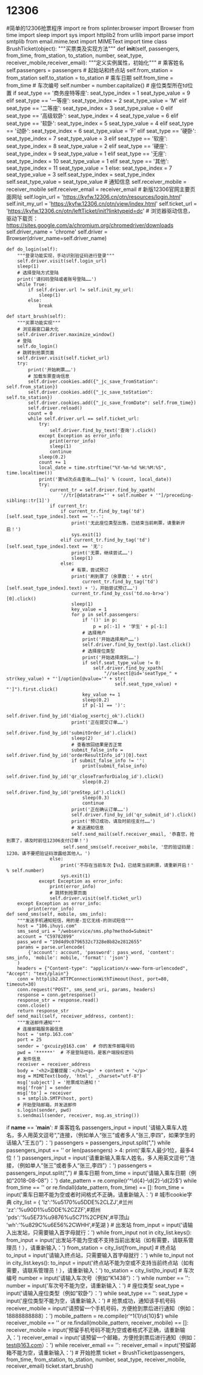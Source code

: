 # 12306
#简单的12306抢票程序
import re
from splinter.browser import Browser
from time import sleep
import sys
import httplib2
from urllib import parse
import smtplib
from email.mime.text import MIMEText
import time
class BrushTicket(object):
    """买票类及实现方法"""
 def __init__(self, passengers, from_time, from_station, to_station, number, seat_type, receiver_mobile,receiver_email):
        """定义实例属性，初始化"""
        # 乘客姓名
        self.passengers = passengers
        # 起始站和终点站
        self.from_station = from_station
        self.to_station = to_station
        # 乘车日期
        self.from_time = from_time
        # 车次编号
        self.number = number.capitalize()
        # 座位类型所在td位置
        if seat_type == '商务座特等座':
            seat_type_index = 1
            seat_type_value = 9
        elif seat_type == '一等座':
            seat_type_index = 2
            seat_type_value = 'M'
        elif seat_type == '二等座':
            seat_type_index = 3
            seat_type_value = 0
        elif seat_type == '高级软卧':
            seat_type_index = 4
            seat_type_value = 6
        elif seat_type == '软卧':
            seat_type_index = 5
            seat_type_value = 4
        elif seat_type == '动卧':
            seat_type_index = 6
            seat_type_value = 'F'
        elif seat_type == '硬卧':
            seat_type_index = 7
            seat_type_value = 3
        elif seat_type == '软座':
            seat_type_index = 8
            seat_type_value = 2
        elif seat_type == '硬座':
            seat_type_index = 9
            seat_type_value = 1
        elif seat_type == '无座':
            seat_type_index = 10
            seat_type_value = 1
        elif seat_type == '其他':
            seat_type_index = 11
            seat_type_value = 1
        else:
            seat_type_index = 7
            seat_type_value = 3
        self.seat_type_index = seat_type_index
        self.seat_type_value = seat_type_value
        # 通知信息
        self.receiver_mobile = receiver_mobile
        self.receiver_email = receiver_email
        # 新版12306官网主要页面网址
        self.login_url = 'https://kyfw.12306.cn/otn/resources/login.html'
        self.init_my_url = 'https://kyfw.12306.cn/otn/view/index.html'
        self.ticket_url = 'https://kyfw.12306.cn/otn/leftTicket/init?linktypeid=dc'
        # 浏览器驱动信息，驱动下载页：https://sites.google.com/a/chromium.org/chromedriver/downloads
        self.driver_name = 'chrome'
        self.driver = Browser(driver_name=self.driver_name)

    def do_login(self):
        """登录功能实现，手动识别验证码进行登录"""
        self.driver.visit(self.login_url)
        sleep(1)
        # 选择登陆方式登陆
        print('请扫码登陆或者账号登陆……')
        while True:
            if self.driver.url != self.init_my_url:
                sleep(1)
            else:
                break

    def start_brush(self):
        """买票功能实现"""
        # 浏览器窗口最大化
        self.driver.driver.maximize_window()
        # 登陆
        self.do_login()
        # 跳转到抢票页面
        self.driver.visit(self.ticket_url)
        try:
            print('开始刷票……')
            # 加载车票查询信息
            self.driver.cookies.add({"_jc_save_fromStation": self.from_station})
            self.driver.cookies.add({"_jc_save_toStation": self.to_station})
            self.driver.cookies.add({"_jc_save_fromDate": self.from_time})
            self.driver.reload()
            count = 0
            while self.driver.url == self.ticket_url:
                try:
                    self.driver.find_by_text('查询').click()
                except Exception as error_info:
                    print(error_info)
                    sleep(1)
                    continue
                sleep(0.2)
                count += 1
                local_date = time.strftime("%Y-%m-%d %H:%M:%S", time.localtime())
                print('第%d次点击查询……[%s]' % (count, local_date))
                try:
                    current_tr = self.driver.find_by_xpath(
                        '//tr[@datatran="' + self.number + '"]/preceding-sibling::tr[1]')
                    if current_tr:
                        if current_tr.find_by_tag('td')[self.seat_type_index].text == '--':
                            print('无此座位类型出售，已结束当前刷票，请重新开启！')
                            sys.exit(1)
                        elif current_tr.find_by_tag('td')[self.seat_type_index].text == '无':
                            print('无票，继续尝试……')
                            sleep(1)
                        else:
                            # 有票，尝试预订
                            print('刷到票了（余票数：' + str(
                                current_tr.find_by_tag('td')[self.seat_type_index].text) + '），开始尝试预订……')
                            current_tr.find_by_css('td.no-br>a')[0].click()
                            sleep(1)
                            key_value = 1
                            for p in self.passengers:
                                if '()' in p:
                                    p = p[:-1] + '学生' + p[-1:]
                                # 选择用户
                                print('开始选择用户……')
                                self.driver.find_by_text(p).last.click()
                                # 选择座位类型
                                print('开始选择席别……')
                                if self.seat_type_value != 0:
                                    self.driver.find_by_xpath(
                                        "//select[@id='seatType_" + str(key_value) + "']/option[@value='" + str(
                                            self.seat_type_value) + "']").first.click()
                                key_value += 1
                                sleep(0.2)
                                if p[-1] == ')':
                                    self.driver.find_by_id('dialog_xsertcj_ok').click()
                            print('正在提交订单……')
                            self.driver.find_by_id('submitOrder_id').click()
                            sleep(2)
                            # 查看放回结果是否正常
                            submit_false_info = self.driver.find_by_id('orderResultInfo_id')[0].text
                            if submit_false_info != '':
                                print(submit_false_info)
                                self.driver.find_by_id('qr_closeTranforDialog_id').click()
                                sleep(0.2)
                                self.driver.find_by_id('preStep_id').click()
                                sleep(0.3)
                                continue
                            print('正在确认订单……')
                            self.driver.find_by_id('qr_submit_id').click()
                            print('预订成功，请及时前往支付……')
                            # 发送通知信息
                            self.send_mail(self.receiver_email, '恭喜您，抢到票了，请及时前往12306支付订单！')
                         self.send_sms(self.receiver_mobile, '您的验证码是：1230。请不要把验证码泄露给其他人。')
                    else:
                        print('不存在当前车次【%s】，已结束当前刷票，请重新开启！' % self.number)
                        sys.exit(1)
                except Exception as error_info:
                    print(error_info)
                    # 跳转到抢票页面
                    self.driver.visit(self.ticket_url)
        except Exception as error_info:
            print(error_info)
    def send_sms(self, mobile, sms_info):
        """发送手机通知短信，用的是-互亿无线-的测试短信"""
        host = "106.ihuyi.com"
        sms_send_uri = "/webservice/sms.php?method=Submit"
        account = "C59782899"
        pass_word = "19d4d9c0796532c7328e8b82e2812655"
        params = parse.urlencode(
            {'account': account, 'password': pass_word, 'content': sms_info, 'mobile': mobile, 'format': 'json'}
        )
        headers = {"Content-type": "application/x-www-form-urlencoded", "Accept": "text/plain"}
        conn = httplib2.HTTPConnectionWithTimeout(host, port=80, timeout=30)
        conn.request("POST", sms_send_uri, params, headers)
        response = conn.getresponse()
        response_str = response.read()
        conn.close()
        return response_str
    def send_mail(self, receiver_address, content):
        """发送邮件通知"""
        # 连接邮箱服务器信息
        host = 'smtp.163.com'
        port = 25
        sender = 'gxcuizy@163.com'  # 你的发件邮箱号码
        pwd = '******'  # 不是登陆密码，是客户端授权密码
        # 发件信息
        receiver = receiver_address
        body = '<h2>温馨提醒：</h2><p>' + content + '</p>'
        msg = MIMEText(body, 'html', _charset="utf-8")
        msg['subject'] = '抢票成功通知！'
        msg['from'] = sender
        msg['to'] = receiver
        s = smtplib.SMTP(host, port)
        # 开始登陆邮箱，并发送邮件
        s.login(sender, pwd)
        s.sendmail(sender, receiver, msg.as_string())
if __name__ == '__main__':
    # 乘客姓名
    passengers_input = input(
        '请输入乘车人姓名，多人用英文逗号“,”连接，（例如单人“张三”或者多人“张三,李四”，如果学生的话输入“王五()”）：')
    passengers = passengers_input.split(",")
    while passengers_input == '' or len(passengers) > 4:
        print('乘车人最少1位，最多4位！')
        passengers_input = input('请重新输入乘车人姓名，多人用英文逗号“,”连接，（例如单人“张三”或者多人“张三,李四”）：')
        passengers = passengers_input.split(",")
    # 乘车日期
    from_time = input('请输入乘车日期（例如“2018-08-08”）：')
    date_pattern = re.compile(r'^\d{4}-\d{2}-\d{2}$')
    while from_time == '' or re.findall(date_pattern, from_time) == []:
        from_time = input('乘车日期不能为空或者时间格式不正确，请重新输入：')
    # 城市cookie字典
    city_list = {
        'lz':'%u5170%u5DDE%2CLZJ',#兰州
        'zz':'%u90D1%u5DDE%2CZZF',#郑州
        'pds':'%u5E73%u9876%u5C71%2CPEN',#平顶山
        'wh':'%u829C%u6E56%2CWHH',#芜湖
    }
    # 出发站
    from_input = input('请输入出发站，只需要输入首字母就行：')
    while from_input not in city_list.keys():
        from_input = input('出发站不能为空或不支持当前出发站（如有需要，请联系管理员！），请重新输入：')
    from_station = city_list[from_input]
    # 终点站
    to_input = input('请输入终点站，只需要输入首字母就行：')
    while to_input not in city_list.keys():
        to_input = input('终点站不能为空或不支持当前终点站（如有需要，请联系管理员！），请重新输入：')
    to_station = city_list[to_input]
    # 车次编号
    number = input('请输入车次号（例如“K1438”）：')
    while number == '':
        number = input('车次号不能为空，请重新输入：')
    # 座位类型
    seat_type = input('请输入座位类型（例如“软卧”）：')
    while seat_type == '':
        seat_type = input('座位类型不能为空，请重新输入：')
    # 抢票成功，通知该手机号码
    receiver_mobile = input('请预留一个手机号码，方便抢到票后进行通知（例如：18888888888）：')
    mobile_pattern = re.compile(r'^1{1}\d{10}$')
    while receiver_mobile == '' or re.findall(mobile_pattern, receiver_mobile) == []:
        receiver_mobile = input('预留手机号码不能为空或者格式不正确，请重新输入：')
    receiver_email = input('请预留一个邮箱，方便抢到票后进行通知（例如：test@163.com）：')
    while receiver_email == '':
        receiver_email = input('预留邮箱不能为空，请重新输入：')
    # 开始抢票
    ticket = BrushTicket(passengers, from_time, from_station, to_station, number, seat_type, receiver_mobile,
                         receiver_email)
    ticket.start_brush()
